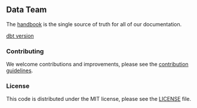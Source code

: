 ## Data Team

The [handbook](https://about.gitlab.com/handbook/business-ops/data-team/) is the single source of truth for all of our documentation. 

[dbt version](https://gitlab.com/gitlab-data/data-image/-/blob/master/dbt_image/requirements.txt#L3)

### Contributing

We welcome contributions and improvements, please see the [contribution guidelines](CONTRIBUTING.md).

### License

This code is distributed under the MIT license, please see the [LICENSE](LICENSE) file.
